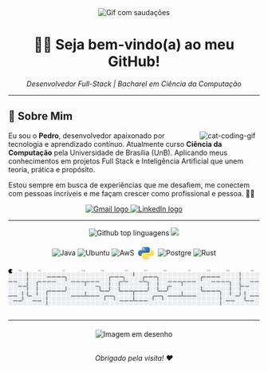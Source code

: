 <div align="center">
  <img src="https://media1.giphy.com/media/v1.Y2lkPTc5MGI3NjExeWk2MGhnNjBkMjF5azNzdWd6cndiYWthdzRoNWZsbGIwdnpnM2lybyZlcD12MV9pbnRlcm5hbF9naWZfYnlfaWQmY3Q9Zw/26xBwdIuRJiAIqHwA/giphy.gif" width="100" alt="Gif com saudações" />
</div>

<h1 align="center"> 👨‍💻 Seja bem-vindo(a) ao meu GitHub! </h1> 
<p align="center"><i>Desenvolvedor Full-Stack | Bacharel em Ciência da Computação

</i></p>

---

## 🌟 Sobre Mim

<img align="right" alt="cat-coding-gif" src="https://media.giphy.com/media/JIX9t2j0ZTN9S/giphy.gif" width="120" />

Eu sou o **Pedro**, desenvolvedor apaixonado por tecnologia e aprendizado contínuo. Atualmente curso **Ciência da Computação** pela Universidade de Brasília (UnB). Aplicando meus conhecimentos em projetos Full Stack e Inteligência Artificial que unem teoria, prática e propósito.

Estou sempre em busca de experiências que me desafiem, me conectem com pessoas incríveis e me façam crescer como profissional e pessoa. 🤝✨

<div align="center">
  <a href="mailto:pedrosilv1512@gmail.com">
    <img src="https://img.shields.io/static/v1?message=Gmail&logo=gmail&label=&color=FF6584&logoColor=white&labelColor=&style=for-the-badge" height="35" alt="Gmail logo" />
  </a> 
  <a href="https://www.linkedin.com/in/pedro-henrique-silva-sousa/">
    <img src="https://img.shields.io/static/v1?message=LinkedIn&logo=linkedin&label=&color=0077B5&logoColor=white&labelColor=&style=for-the-badge" height="35" alt="LinkedIn logo" />
  </a>
</div>

---

<div align="center">
  <img src="https://github-readme-stats.vercel.app/api/top-langs/?username=pedrosilv1514&layout=compact&langs_count=20&theme=tokyonight" alt="Github top linguagens"/>
  <img height="180em" src="https://github-readme-stats.vercel.app/api?username=pedrosilv1514&show_icons=true&theme=radical&include_all_commits=true&count_private=true"/>

  <div style="display: inline_block"><br>
    <img  align="center" alt="Java" height="30" width="40" src="https://cdn.jsdelivr.net/gh/devicons/devicon@latest/icons/java/java-original.svg" />
    <img align="center" alt="Ubuntu" height="30" width="40" src="https://cdn.jsdelivr.net/gh/devicons/devicon@latest/icons/ubuntu/ubuntu-original.svg" />
    <img align="center" alt="AwS" height="30" width="40" src="https://cdn.jsdelivr.net/gh/devicons/devicon@latest/icons/amazonwebservices/amazonwebservices-plain-wordmark.svg" />
    <img align="center" alt="Python" height="30" width="40" src="https://raw.githubusercontent.com/devicons/devicon/master/icons/python/python-original.svg">
    <img align="center" alt="Postgre" height="30" width="40" src="https://cdn.jsdelivr.net/gh/devicons/devicon@latest/icons/postgresql/postgresql-plain.svg" />
    <img align="center" alt="Rust" height="30" width="40" src="https://cdn.jsdelivr.net/gh/devicons/devicon@latest/icons/rust/rust-original.svg" />
  </div>
  
 
</div>




<br>

<picture>
  <source media="(prefers-color-scheme: dark)" srcset="https://raw.githubusercontent.com/pedrosilv1514/pedrosilv1514/output/pacman-contribution-graph-dark.svg">
  <source media="(prefers-color-scheme: light)" srcset="https://raw.githubusercontent.com/pedrosilv1514/pedrosilv1514/output/pacman-contribution-graph.svg">
  <img alt="pacman contribution graph" src="https://raw.githubusercontent.com/pedrosilv1514/pedrosilv1514/output/pacman-contribution-graph.svg">
</picture>

###
---

<!---
<img align="right" src="https://media0.giphy.com/media/v1.Y2lkPTc5MGI3NjExdm5ldGlrdDR2dDlyaTI3eHpueGNsbTl5cTRoazJ2N2p2MTJ6ZHQ2ZCZlcD12MV9pbnRlcm5hbF9naWZfYnlfaWQmY3Q9Zw/AsuCf15CIj0Va/giphy.gif" width="150" alt="Naruto hokage" />

> _"Enquanto você estiver com vontade de correr atrás dos seus sonhos... ninguém poderá te parar."_ 🧡  
> — **Naruto Uzumaki**
<br>

---
-->
<div align="center">
  <img align="middle" src="https://github.com/user-attachments/assets/2b12abaf-e288-4f33-9c7c-5cb8f77be9e3" width="350" alt="Imagem em desenho" />
</div>
<br>
<p align="center"><i>Obrigado pela visita! ❤️</i></p>


